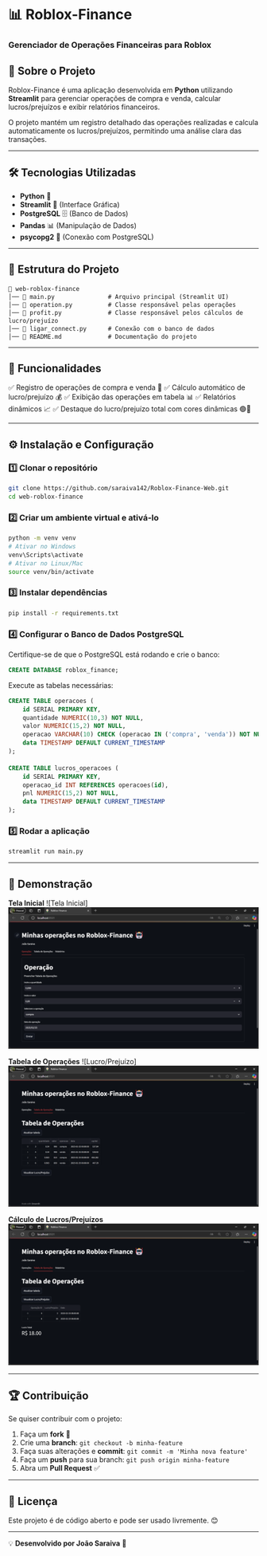 # 📊 Roblox-Finance

### Gerenciador de Operações Financeiras para Roblox

## 🚀 Sobre o Projeto
Roblox-Finance é uma aplicação desenvolvida em **Python** utilizando **Streamlit** para gerenciar operações de compra e venda, calcular lucros/prejuízos e exibir relatórios financeiros.

O projeto mantém um registro detalhado das operações realizadas e calcula automaticamente os lucros/prejuízos, permitindo uma análise clara das transações.

---

## 🛠️ Tecnologias Utilizadas
- **Python** 🐍
- **Streamlit** 🎨 (Interface Gráfica)
- **PostgreSQL** 🗄️ (Banco de Dados)
- **Pandas** 📊 (Manipulação de Dados)
- **psycopg2** 🔗 (Conexão com PostgreSQL)

---

## 📂 Estrutura do Projeto

```
📁 web-roblox-finance
│── 📄 main.py               # Arquivo principal (Streamlit UI)
│── 📄 operation.py          # Classe responsável pelas operações
│── 📄 profit.py             # Classe responsável pelos cálculos de lucro/prejuízo
│── 📄 ligar_connect.py      # Conexão com o banco de dados
│── 📄 README.md             # Documentação do projeto
```

---

## 📌 Funcionalidades
✅ Registro de operações de compra e venda 🛒
✅ Cálculo automático de lucro/prejuízo 💰
✅ Exibição das operações em tabela 📊
✅ Relatórios dinâmicos 📈
✅ Destaque do lucro/prejuízo total com cores dinâmicas 🟢🔴

---

## ⚙️ Instalação e Configuração

### 1️⃣ Clonar o repositório
```bash
git clone https://github.com/saraiva142/Roblox-Finance-Web.git
cd web-roblox-finance
```

### 2️⃣ Criar um ambiente virtual e ativá-lo
```bash
python -m venv venv
# Ativar no Windows
venv\Scripts\activate
# Ativar no Linux/Mac
source venv/bin/activate
```

### 3️⃣ Instalar dependências
```bash
pip install -r requirements.txt
```

### 4️⃣ Configurar o Banco de Dados PostgreSQL
Certifique-se de que o PostgreSQL está rodando e crie o banco:
```sql
CREATE DATABASE roblox_finance;
```

Execute as tabelas necessárias:
```sql
CREATE TABLE operacoes (
    id SERIAL PRIMARY KEY,
    quantidade NUMERIC(10,3) NOT NULL,
    valor NUMERIC(15,2) NOT NULL,
    operacao VARCHAR(10) CHECK (operacao IN ('compra', 'venda')) NOT NULL,
    data TIMESTAMP DEFAULT CURRENT_TIMESTAMP
);

CREATE TABLE lucros_operacoes (
    id SERIAL PRIMARY KEY,
    operacao_id INT REFERENCES operacoes(id),
    pnl NUMERIC(15,2) NOT NULL,
    data TIMESTAMP DEFAULT CURRENT_TIMESTAMP
);
```

### 5️⃣ Rodar a aplicação
```bash
streamlit run main.py
```

---

## 📸 Demonstração

**Tela Inicial**
![Tela Inicial]![Tela inicial](image.png)

**Tabela de Operações**
![Lucro/Prejuízo]![Tela table](image-1.png)

**Cálculo de Lucros/Prejuízos**
![alt text](image-2.png)

---

## 🏆 Contribuição
Se quiser contribuir com o projeto:
1. Faça um **fork** 🍴
2. Crie uma **branch**: `git checkout -b minha-feature`
3. Faça suas alterações e **commit**: `git commit -m 'Minha nova feature'`
4. Faça um **push** para sua branch: `git push origin minha-feature`
5. Abra um **Pull Request** ✅

---

## 📝 Licença
Este projeto é de código aberto e pode ser usado livremente. 😊

---

💡 **Desenvolvido por João Saraiva** 🚀

